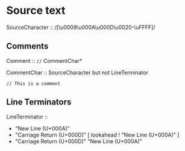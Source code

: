 # Source text

SourceCharacter :: /[\u0009\u000A\u000D\u0020-\uFFFF]/

## Comments

Comment :: `//` CommentChar*

CommentChar :: SourceCharacter but not LineTerminator

```example
// This is a comment
```

## Line Terminators

LineTerminator ::
  - "New Line (U+000A)"
  - "Carriage Return (U+000D)" [ lookahead ! "New Line (U+000A)" ]
  - "Carriage Return (U+000D)" "New Line (U+000A)"
